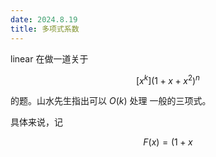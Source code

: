 ```yaml
---
date: 2024.8.19
title: 多项式系数
---
```


linear 在做一道关于

$$
[x^k](1+x+x^2)^n
$$

的题。山水先生指出可以 $O(k)$ 处理 一般的三项式。

具体来说，记

$$
F(x)=(1+x
$$
<!--stackedit_data:
eyJoaXN0b3J5IjpbMTYyMTcwOTkxOV19
-->